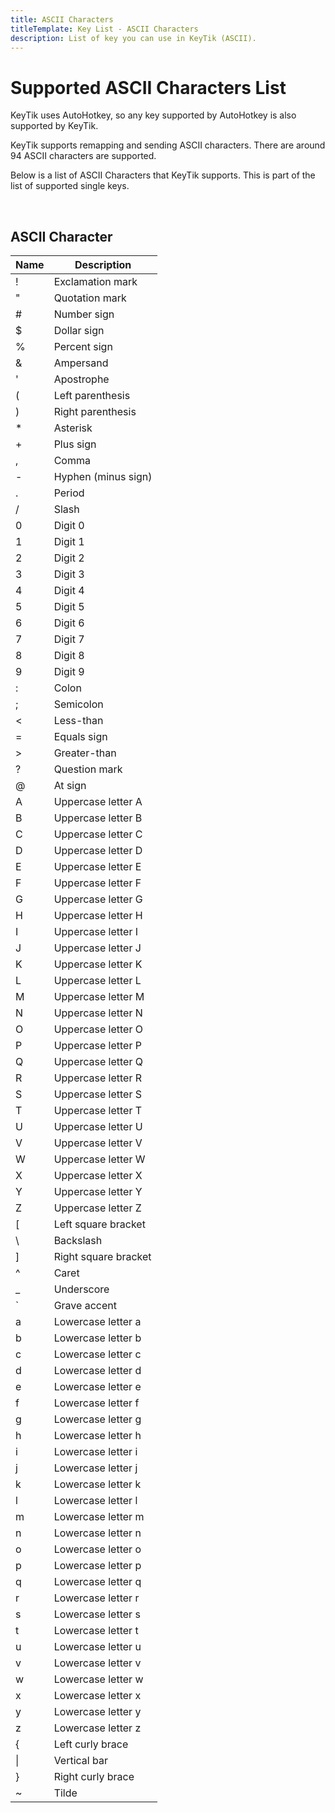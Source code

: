```yaml
---
title: ASCII Characters
titleTemplate: Key List - ASCII Characters
description: List of key you can use in KeyTik (ASCII).
---
```


# Supported ASCII Characters List

KeyTik uses AutoHotkey, so any key supported by AutoHotkey is also supported by KeyTik.

KeyTik supports remapping and sending ASCII characters. There are around 94 ASCII characters are supported.

Below is a list of ASCII Characters that KeyTik supports. This is part of the list of supported single keys.

<br>

<Adsense />

## ASCII Character

| **Name** | **Description**                                  |
|--------|----------------------------------------------------|
|!|Exclamation mark|
|"|Quotation mark|
|#|Number sign|
|$|Dollar sign|
|%|Percent sign|
|&|Ampersand|
|'|Apostrophe|
|(|Left parenthesis|
|)|Right parenthesis|
|*|Asterisk|
|+|Plus sign|
|,|Comma|
|-|Hyphen (minus sign)|
|.|Period|
|/|Slash|
|0|Digit 0|
|1|Digit 1|
|2|Digit 2|
|3|Digit 3|
|4|Digit 4|
|5|Digit 5|
|6|Digit 6|
|7|Digit 7|
|8|Digit 8|
|9|Digit 9|
|:|Colon|
|;|Semicolon|
|<|Less-than|
|=|Equals sign|
|>|Greater-than|
|?|Question mark|
|@|At sign|
|A|Uppercase letter A|
|B|Uppercase letter B|
|C|Uppercase letter C|
|D|Uppercase letter D|
|E|Uppercase letter E|
|F|Uppercase letter F|
|G|Uppercase letter G|
|H|Uppercase letter H|
|I|Uppercase letter I|
|J|Uppercase letter J|
|K|Uppercase letter K|
|L|Uppercase letter L|
|M|Uppercase letter M|
|N|Uppercase letter N|
|O|Uppercase letter O|
|P|Uppercase letter P|
|Q|Uppercase letter Q|
|R|Uppercase letter R|
|S|Uppercase letter S|
|T|Uppercase letter T|
|U|Uppercase letter U|
|V|Uppercase letter V|
|W|Uppercase letter W|
|X|Uppercase letter X|
|Y|Uppercase letter Y|
|Z|Uppercase letter Z|
|[|Left square bracket|
|&#92;|Backslash|
|]|Right square bracket|
|^|Caret|
|_|Underscore|
|`|Grave accent|
|a|Lowercase letter a|
|b|Lowercase letter b|
|c|Lowercase letter c|
|d|Lowercase letter d|
|e|Lowercase letter e|
|f|Lowercase letter f|
|g|Lowercase letter g|
|h|Lowercase letter h|
|i|Lowercase letter i|
|j|Lowercase letter j|
|k|Lowercase letter k|
|l|Lowercase letter l|
|m|Lowercase letter m|
|n|Lowercase letter n|
|o|Lowercase letter o|
|p|Lowercase letter p|
|q|Lowercase letter q|
|r|Lowercase letter r|
|s|Lowercase letter s|
|t|Lowercase letter t|
|u|Lowercase letter u|
|v|Lowercase letter v|
|w|Lowercase letter w|
|x|Lowercase letter x|
|y|Lowercase letter y|
|z|Lowercase letter z|
|{|Left curly brace|
|&#124;|Vertical bar|
|}|Right curly brace|
|~|Tilde|

<Adsense />
